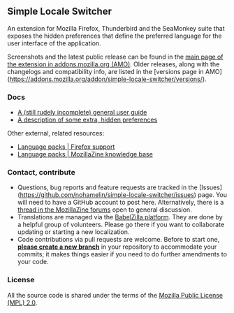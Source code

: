 Simple Locale Switcher
----------------------

An extension for Mozilla Firefox, Thunderbird and the SeaMonkey suite that exposes the hidden preferences that define the preferred language for the user interface of the application.

Screenshots and the latest public release can be found in the [main page of the extension in addons.mozilla.org (AMO)](https://addons.mozilla.org/addon/simple-locale-switcher). Older releases, along with the changelogs and compatibility info, are listed in the [versions page in AMO] (https://addons.mozilla.org/addon/simple-locale-switcher/versions/).


### Docs

* [A (still rudely incomplete) general user guide](https://github.com/nohamelin/simple-locale-switcher/wiki/Simple-User-Guide)
* [A description of some extra, hidden preferences](https://github.com/nohamelin/simple-locale-switcher/wiki/Advanced-Hidden-Preferences)

Other external, related resources:

* [Language packs | Firefox support](https://support.mozilla.org/kb/install-language-packs-get-more-languages)
* [Language packs | MozillaZine knowledge base](http://kb.mozillazine.org/Language_packs)


### Contact, contribute

* Questions, bug reports and feature requests are tracked in the [Issues] (https://github.com/nohamelin/simple-locale-switcher/issues) page. You will need to have a GitHub account to post here. Alternatively, there is a [thread in the MozillaZine forums](http://forums.mozillazine.org/viewtopic.php?f=48&t=2746943) open to general discussion.
* Translations are managed via the [BabelZilla platform](https://www.babelzilla.org/forum/index.php?showtopic=7551). They are done by a helpful group of volunteers. Please go there if you want to collaborate updating or starting a new localization.
* Code contributions via pull requests are welcome. Before to start one, [**please create a new branch**](https://help.github.com/articles/creating-a-pull-request/) in your repository to accommodate your commits; it makes things easier if you need to do further amendments to your code.


### License

All the source code is shared under the terms of the [Mozilla Public License (MPL) 2.0](http://www.mozilla.org/MPL/2.0/).
